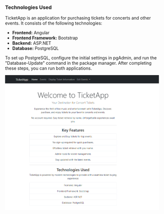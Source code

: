 ### Technologies Used
TicketApp is an application for purchasing tickets for concerts and other events. It consists of the following technologies:

- **Frontend:** Angular
- **Frontend Framework:** Bootstrap
- **Backend:** ASP.NET
- **Database:** PostgreSQL

To set up PostgreSQL, configure the initial settings in pgAdmin, and run the "Database-Update" command in the package manager. After completing these steps, you can run both applications.


![Alt text](screenshots/home.png?raw=true "Home Screen")

